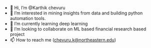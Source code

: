 - 👋 Hi, I’m @Karthik chevuru
- 👀 I’m interested in mining insights from data and building python automation tools.
- 🌱 I’m currently learning deep learning
- 💞️ I’m looking to collaborate on ML based financial research based project
- 📫 How to reach me (chevuru.k@northeastern.edu)

<!---
Karthik482/Karthik482 is a ✨ special ✨ repository because its `README.md` (this file) appears on your GitHub profile.
You can click the Preview link to take a look at your changes.
--->
